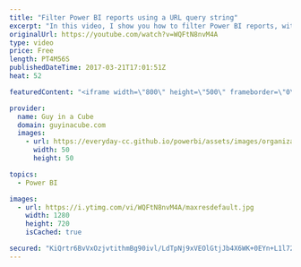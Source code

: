 ```yaml
---
title: "Filter Power BI reports using a URL query string"
excerpt: "In this video, I show you how to filter Power BI reports, within the Power BI service, using a URL query string.  This is actually documented here - https://powerbi.microsoft.com/en-us/documentation/powerbi-service-share-unshare-dashboard/#share-just-a-report  In addition to showing you how to filter"
originalUrl: https://youtube.com/watch?v=WQFtN8nvM4A
type: video
price: Free
length: PT4M56S
publishedDateTime: 2017-03-21T17:01:51Z
heat: 52

featuredContent: "<iframe width=\"800\" height=\"500\" frameborder=\"0\" src=\"https://www.youtube.com/embed/WQFtN8nvM4A\" allow=\"accelerometer; autoplay; encrypted-media; gyroscope; picture-in-picture\" allowfullscreen></iframe>"

provider:
  name: Guy in a Cube
  domain: guyinacube.com
  images:
    - url: https://everyday-cc.github.io/powerbi/assets/images/organizations/guyinacube.com-50x50.jpg
      width: 50
      height: 50

topics:
  - Power BI

images:
  - url: https://i.ytimg.com/vi/WQFtN8nvM4A/maxresdefault.jpg
    width: 1280
    height: 720
    isCached: true

secured: "KiQrtr6BvVxOzjvtithmBg90ivl/LdTpNj9xVEOlGtjJb4X6WK+0EYn+L1l72yB6viXpLcrST7mJ6vtMrgMDaf3O6T+vOKcVKvjCrASqRDLnB0Teid38LdU70AqwhYLNSPL2U+k0wsoLrbsifKQILU6wVtYBcMowlRliBLAzOTupJe9Vs8vN+B8fYHoYKaECE/Gg7eV0fCVgYiXXh/+Cpf6AyuFqEQpfLoar2xYZF84H9zPvtUzTd5h33sgfQv7bFo2VXt8je63mCkbc4QUa6YDwDrxpQbQ3nhUYBJNdIvdKYjXPGgWtvnKcCRXl0XpKG5hlW6sIRDDpfjZV/+VqCdPNW2I7mSd+nnJSMDSyZJv1QQv2B4nGpfak3drtGZ8QcQVpdEv0tc23M91VepEVtWmxWrT1gx50FNMTjnPp2dQ=;yfcdlrsRXSbm6dhRrUFjRw=="
---
```


